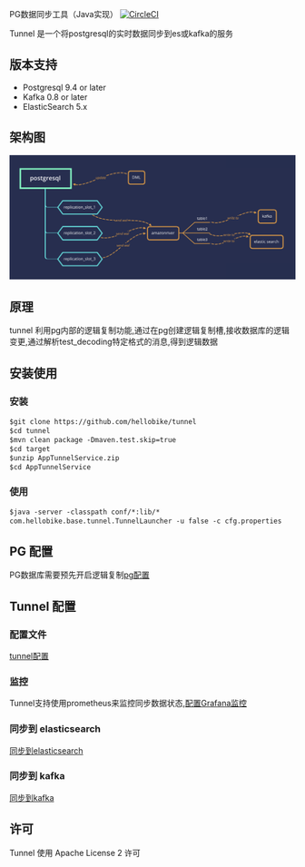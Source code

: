 PG数据同步工具（Java实现）
[![CircleCI](https://circleci.com/gh/hellobike/tunnel.svg?style=svg)](https://circleci.com/gh/hellobike/tunnel)

Tunnel 是一个将postgresql的实时数据同步到es或kafka的服务

## 版本支持

- Postgresql 9.4 or later
- Kafka 0.8 or later
- ElasticSearch 5.x

## 架构图

![架构图](./doc/arch.png)

## 原理

tunnel 利用pg内部的逻辑复制功能,通过在pg创建逻辑复制槽,接收数据库的逻辑变更,通过解析test_decoding特定格式的消息,得到逻辑数据

## 安装使用

### 安装

```shell
$git clone https://github.com/hellobike/tunnel
$cd tunnel
$mvn clean package -Dmaven.test.skip=true
$cd target
$unzip AppTunnelService.zip
$cd AppTunnelService
```

### 使用

```shell
$java -server -classpath conf/*:lib/* com.hellobike.base.tunnel.TunnelLauncher -u false -c cfg.properties
```

## PG 配置

PG数据库需要预先开启逻辑复制[pg配置](./doc/pg.md)

## Tunnel 配置

### 配置文件

[tunnel配置](./doc/cfg.properties)

### 监控

Tunnel支持使用prometheus来监控同步数据状态,[配置Grafana监控](./doc/prometheus.md)

### 同步到 elasticsearch

[同步到elasticsearch](./doc/es.md)

### 同步到 kafka

[同步到kafka](./doc/kafka.md)


## 许可

Tunnel 使用 Apache License 2 许可